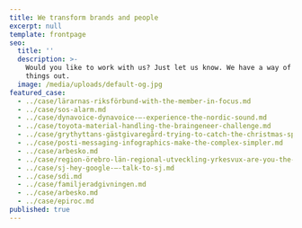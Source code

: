 ```yaml
---
title: We transform brands and people
excerpt: null
template: frontpage
seo:
  title: ''
  description: >-
    Would you like to work with us? Just let us know. We have a way of figuring 
    things out.
  image: /media/uploads/default-og.jpg
featured_case:
  - ../case/lärarnas-riksförbund-with-the-member-in-focus.md
  - ../case/sos-alarm.md
  - ../case/dynavoice-dynavoice-–-experience-the-nordic-sound.md
  - ../case/toyota-material-handling-the-braingeneer-challenge.md
  - ../case/grythyttans-gästgivaregård-trying-to-catch-the-christmas-spirit.md
  - ../case/posti-messaging-infographics-make-the-complex-simpler.md
  - ../case/arbesko.md  
  - ../case/region-örebro-län-regional-utveckling-yrkesvux-are-you-the-true-you-yrkesvux-–-du-blir-du.md
  - ../case/sj-hey-google-–-talk-to-sj.md
  - ../case/sdi.md
  - ../case/familjeradgivningen.md
  - ../case/arbesko.md
  - ../case/epiroc.md
published: true
---
```

